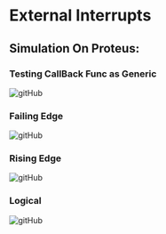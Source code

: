 # External Interrupts
## Simulation On Proteus:
### Testing CallBack Func as Generic
![gitHub]()
### Failing Edge
![gitHub]()
### Rising Edge
![gitHub]()
### Logical
![gitHub]()
